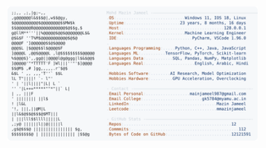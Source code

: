 <picture>
  <source srcset="https://raw.githubusercontent.com/mmazinjameel/mmazinjameel/main/dark_mode.svg?v=1753128751" media="(prefers-color-scheme: dark)">
  <img src="https://raw.githubusercontent.com/mmazinjameel/mmazinjameel/main/light_mode.svg?v=1753128751">
</picture>
